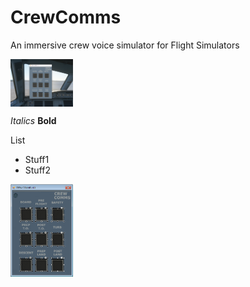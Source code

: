 # CrewComms
An immersive crew voice simulator for Flight Simulators

<img align="top" width="100" src="https://github.com/ProIntegritate/CrewComms/blob/main/Demo.png" />

*Italics*
**Bold**

List
- Stuff1
- Stuff2

<img align="top" width="100" src="https://github.com/ProIntegritate/CrewComms/blob/main/Soundplayer.png" />
